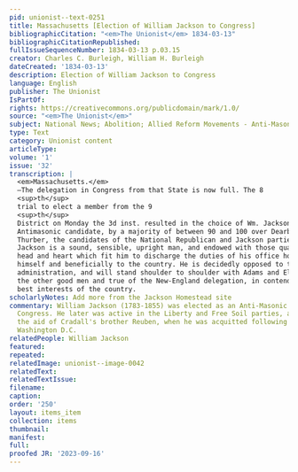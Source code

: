 ```yaml
---
pid: unionist--text-0251
title: Massachusetts [Election of William Jackson to Congress]
bibliographicCitation: "<em>The Unionist</em> 1834-03-13"
bibliographicCitationRepublished: 
fullIssueSequenceNumber: 1834-03-13 p.03.15
creator: Charles C. Burleigh, William H. Burleigh
dateCreated: '1834-03-13'
description: Election of William Jackson to Congress
language: English
publisher: The Unionist
IsPartOf: 
rights: https://creativecommons.org/publicdomain/mark/1.0/
source: "<em>The Unionist</em>"
subject: National News; Abolition; Allied Reform Movements - Anti-Masonry
type: Text
category: Unionist content
articleType: 
volume: '1'
issue: '32'
transcription: |
  <em>Massachusetts.</em>
  —The delegation in Congress from that State is now full. The 8
  <sup>th</sup>
  trial to elect a member from the 9
  <sup>th</sup>
  District on Monday the 3d inst. resulted in the choice of Wm. Jackson, the
  Antimasonic candidate, by a majority of between 90 and 100 over Dearborn and
  Thurber, the candidates of the National Republican and Jackson parties. Mr.
  Jackson is a sound, sensible, upright man, and endowed with those qualities of
  head and heart which fit him to discharge the duties of his office honorably to
  himself and beneficially to the country. He is decidedly opposed to the present
  administration, and will stand shoulder to shoulder with Adams and Ellsworth and
  the other good men and true of the New-England delegation, in contending for the
  best interests of the country.
scholarlyNotes: Add more from the Jackson Homestead site
commentary: William Jackson (1783-1855) was elected as an Anti-Masonic candidate to
  Congress. He later was active in the Liberty and Free Soil parties, and came to
  the aid of Cradall's brother Reuben, when he was acquitted following a trial in
  Washington D.C.
relatedPeople: William Jackson
featured: 
repeated: 
relatedImage: unionist--image-0042
relatedText: 
relatedTextIssue: 
filename: 
caption: 
order: '250'
layout: items_item
collection: items
thumbnail: 
manifest: 
full: 
proofed JR: '2023-09-16'
---
```

